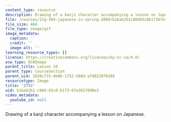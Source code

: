 ```yaml
---
content_type: resource
description: Drawing of a kanji character accompanying a lesson on Japanese.
file: /courses/21g-504-japanese-iv-spring-2009/b1bab2b1c80d65c8b17367e3017898e3_2752.gif
file_size: 464
file_type: image/gif
image_metadata:
  caption: ''
  credit: ''
  image-alt: ''
learning_resource_types: []
license: https://creativecommons.org/licenses/by-nc-sa/4.0/
ocw_type: OCWImage
parent_title: Lesson 20
parent_type: CourseSection
parent_uid: 1658c715-de8b-1752-598d-a7d8228f0109
resourcetype: Image
title: '2752'
uid: b1bab2b1-c80d-65c8-b173-67e3017898e3
video_metadata:
  youtube_id: null
---
```

Drawing of a kanji character accompanying a lesson on Japanese.